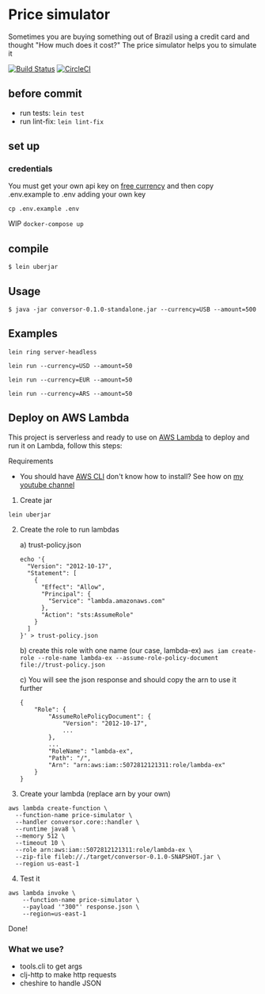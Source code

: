 # Price simulator
Sometimes you are buying something out of Brazil using a credit card and thought "How much does it cost?"
The price simulator helps you to simulate it

[![Build Status](https://travis-ci.org/pvgomes/price-simulator.svg?branch=master)](https://travis-ci.org/pvgomes/price-simulator)
[![CircleCI](https://circleci.com/gh/pvgomes/price-simulator.svg?style=svg)](https://circleci.com/gh/pvgomes/price-simulator)

## before commit
- run tests: `lein test`
- run lint-fix: `lein lint-fix`

## set up

### credentials
You must get your own api key on [free currency](https://free.currencyconverterapi.com/) and then copy .env.example to .env adding your own key
```
cp .env.example .env
```

WIP ```docker-compose up```

## compile

    $ lein uberjar

## Usage

    $ java -jar conversor-0.1.0-standalone.jar --currency=USB --amount=500

## Examples
`lein ring server-headless`

`lein run --currency=USD --amount=50`

`lein run --currency=EUR --amount=50`

`lein run --currency=ARS --amount=50`


## Deploy on AWS Lambda
This project is serverless and ready to use on [AWS Lambda](https://aws.amazon.com/lambda/) to deploy and run it on Lambda, follow this steps:

Requirements
- You should have [AWS CLI](https://aws.amazon.com/cli/) don't know how to install? See how on [my youtube channel](https://www.youtube.com/watch?v=CFgNFM2qT9U)

1. Create jar
```
lein uberjar
```

2. Create the role to run lambdas

    a) trust-policy.json
    ```
    echo '{
      "Version": "2012-10-17",
      "Statement": [
        {
          "Effect": "Allow",
          "Principal": {
            "Service": "lambda.amazonaws.com"
          },
          "Action": "sts:AssumeRole"
        }
      ]
    }' > trust-policy.json
    ```
    
    b) create this role with one name (our case, lambda-ex)
    `aws iam create-role --role-name lambda-ex --assume-role-policy-document file://trust-policy.json`


    c) You will see the json response and should copy the arn to use it further
    ```
    {
        "Role": {
            "AssumeRolePolicyDocument": {
                "Version": "2012-10-17",
                ...
            },
            ...
            "RoleName": "lambda-ex",
            "Path": "/",
            "Arn": "arn:aws:iam::5072812121311:role/lambda-ex"
        }
    }
    ```

3. Create your lambda (replace arn by your own)
```
aws lambda create-function \
  --function-name price-simulator \
  --handler conversor.core::handler \
  --runtime java8 \
  --memory 512 \
  --timeout 10 \
  --role arn:aws:iam::5072812121311:role/lambda-ex \
  --zip-file fileb://./target/conversor-0.1.0-SNAPSHOT.jar \
  --region us-east-1

```

4. Test it
``` 
aws lambda invoke \
    --function-name price-simulator \
    --payload '"300"' response.json \
    --region=us-east-1
```

Done!

### What we use?
- tools.cli to get args
- clj-http to make http requests
- cheshire to handle JSON

